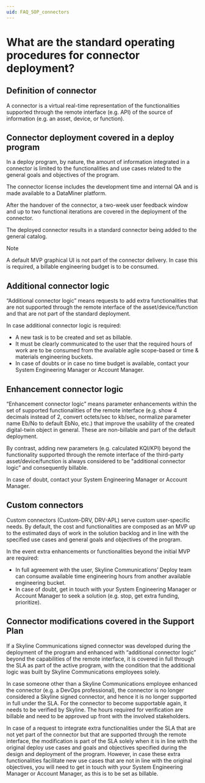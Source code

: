```yaml
---
uid: FAQ_SOP_connectors
---
```


# What are the standard operating procedures for connector deployment?

## Definition of connector

A connector is a virtual real-time representation of the functionalities supported through the remote interface (e.g. API) of the source of information (e.g. an asset, device, or function).

## Connector deployment covered in a deploy program

In a deploy program, by nature, the amount of information integrated in a connector is limited to the functionalities and use cases related to the general goals and objectives of the program.

The connector license includes the development time and internal QA and is made available to a DataMiner platform.

After the handover of the connector, a two-week user feedback window and up to two functional iterations are covered in the deployment of the connector.

The deployed connector results in a standard connector being added to the general catalog.

> [!NOTE]
> A default MVP graphical UI is not part of the connector delivery. In case this is required, a billable engineering budget is to be consumed.

## Additional connector logic

“Additional connector logic” means requests to add extra functionalities that are not supported through the remote interface of the asset/device/function and that are not part of the standard deployment.

In case additional connector logic is required:

- A new task is to be created and set as billable.
- It must be clearly communicated to the user that the required hours of work are to be consumed from the available agile scope-based or time & materials engineering buckets.  
- In case of doubts or in case no time budget is available, contact your System Engineering Manager or Account Manager.

## Enhancement connector logic

“Enhancement connector logic” means parameter enhancements within the set of supported functionalities of the remote interface (e.g. show 4 decimals instead of 2, convert octets/sec to kb/sec, normalize parameter name Eb/No to default EbNo, etc.) that improve the usability of the created digital-twin object in general. These are non-billable and part of the default deployment.  

By contrast, adding new parameters (e.g. calculated KQI/KPI) beyond the functionality supported through the remote interface of the third-party asset/device/function is always considered to be "additional connector logic” and consequently billable.

In case of doubt, contact your System Engineering Manager or Account Manager.

## Custom connectors

Custom connectors (Custom-DRV, DRV-APL) serve custom user-specific needs. By default, the cost and functionalities are composed as an MVP up to the estimated days of work in the solution backlog and in line with the specified use cases and general goals and objectives of the program.

In the event extra enhancements or functionalities beyond the initial MVP are required:

- In full agreement with the user, Skyline Communications’ Deploy team can consume available time engineering hours from another available engineering bucket.
- In case of doubt, get in touch with your System Engineering Manager or Account Manager to seek a solution (e.g. stop, get extra funding, prioritize).

## Connector modifications covered in the Support Plan

If a Skyline Communications signed connector was developed during the deployment of the program and enhanced with “additional connector logic” beyond the capabilities of the remote interface, it is covered in full through the SLA as part of the active program, with the condition that the additional logic was built by Skyline Communications employees solely.

In case someone other than a Skyline Communications employee enhanced the connector (e.g. a DevOps professional), the connector is no longer considered a Skyline signed connector, and hence it is no longer supported in full under the SLA. For the connector to become supportable again, it needs to be verified by Skyline. The hours required for verification are billable and need to be approved up front with the involved stakeholders.

In case of a request to integrate extra functionalities under the SLA that are not yet part of the connector but that are supported through the remote interface, the modification is part of the SLA solely when it is in line with the original deploy use cases and goals and objectives specified during the design and deployment of the program. However, in case these extra functionalities facilitate new use cases that are not in line with the original objectives, you will need to get in touch with your System Engineering Manager or Account Manager, as this is to be set as billable.
